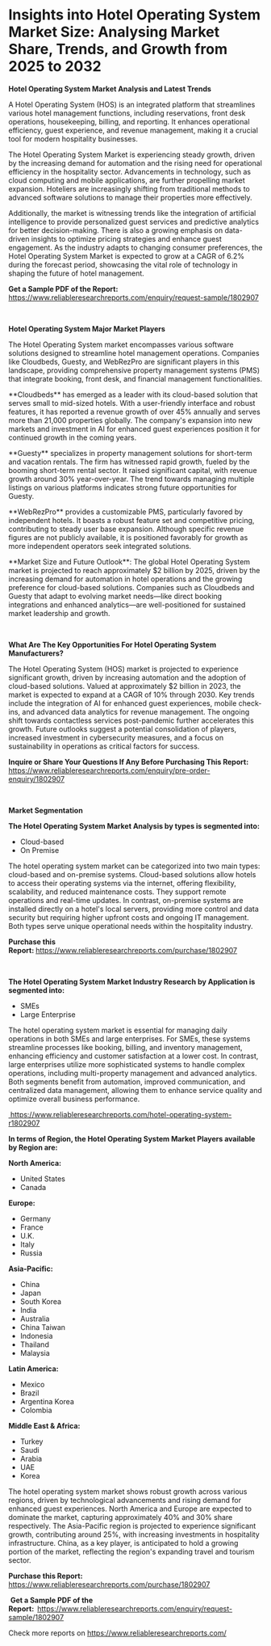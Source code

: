 <p><h1>Insights into Hotel Operating System Market Size: Analysing Market Share, Trends, and Growth from 2025 to 2032</h1></p><p><strong>Hotel Operating System Market Analysis and Latest Trends</strong></p>
<p><p>A Hotel Operating System (HOS) is an integrated platform that streamlines various hotel management functions, including reservations, front desk operations, housekeeping, billing, and reporting. It enhances operational efficiency, guest experience, and revenue management, making it a crucial tool for modern hospitality businesses.</p><p>The Hotel Operating System Market is experiencing steady growth, driven by the increasing demand for automation and the rising need for operational efficiency in the hospitality sector. Advancements in technology, such as cloud computing and mobile applications, are further propelling market expansion. Hoteliers are increasingly shifting from traditional methods to advanced software solutions to manage their properties more effectively.</p><p>Additionally, the market is witnessing trends like the integration of artificial intelligence to provide personalized guest services and predictive analytics for better decision-making. There is also a growing emphasis on data-driven insights to optimize pricing strategies and enhance guest engagement. As the industry adapts to changing consumer preferences, the Hotel Operating System Market is expected to grow at a CAGR of 6.2% during the forecast period, showcasing the vital role of technology in shaping the future of hotel management.</p></p>
<p><strong>Get a Sample PDF of the Report:&nbsp;</strong> <a href="https://www.reliableresearchreports.com/enquiry/request-sample/1802907?utm_campaign=3316&utm_medium=2&utm_source=Github&utm_content=ia&utm_term=10032025&utm_id=hotel-operating-system">https://www.reliableresearchreports.com/enquiry/request-sample/1802907</a></p>
<p>&nbsp;</p>
<p><strong>Hotel Operating System Major Market Players</strong></p>
<p><p>The Hotel Operating System market encompasses various software solutions designed to streamline hotel management operations. Companies like Cloudbeds, Guesty, and WebRezPro are significant players in this landscape, providing comprehensive property management systems (PMS) that integrate booking, front desk, and financial management functionalities.</p><p>**Cloudbeds** has emerged as a leader with its cloud-based solution that serves small to mid-sized hotels. With a user-friendly interface and robust features, it has reported a revenue growth of over 45% annually and serves more than 21,000 properties globally. The company's expansion into new markets and investment in AI for enhanced guest experiences position it for continued growth in the coming years.</p><p>**Guesty** specializes in property management solutions for short-term and vacation rentals. The firm has witnessed rapid growth, fueled by the booming short-term rental sector. It raised significant capital, with revenue growth around 30% year-over-year. The trend towards managing multiple listings on various platforms indicates strong future opportunities for Guesty.</p><p>**WebRezPro** provides a customizable PMS, particularly favored by independent hotels. It boasts a robust feature set and competitive pricing, contributing to steady user base expansion. Although specific revenue figures are not publicly available, it is positioned favorably for growth as more independent operators seek integrated solutions.</p><p>**Market Size and Future Outlook**: The global Hotel Operating System market is projected to reach approximately $2 billion by 2025, driven by the increasing demand for automation in hotel operations and the growing preference for cloud-based solutions. Companies such as Cloudbeds and Guesty that adapt to evolving market needs—like direct booking integrations and enhanced analytics—are well-positioned for sustained market leadership and growth.</p></p>
<p>&nbsp;</p>
<p><strong>What Are The Key Opportunities For Hotel Operating System Manufacturers?</strong></p>
<p><p>The Hotel Operating System (HOS) market is projected to experience significant growth, driven by increasing automation and the adoption of cloud-based solutions. Valued at approximately $2 billion in 2023, the market is expected to expand at a CAGR of 10% through 2030. Key trends include the integration of AI for enhanced guest experiences, mobile check-ins, and advanced data analytics for revenue management. The ongoing shift towards contactless services post-pandemic further accelerates this growth. Future outlooks suggest a potential consolidation of players, increased investment in cybersecurity measures, and a focus on sustainability in operations as critical factors for success.</p></p>
<p><strong>Inquire or Share Your Questions If Any Before Purchasing This Report:</strong> <a href="https://www.reliableresearchreports.com/enquiry/pre-order-enquiry/1802907?utm_campaign=3316&utm_medium=2&utm_source=Github&utm_content=ia&utm_term=10032025&utm_id=hotel-operating-system">https://www.reliableresearchreports.com/enquiry/pre-order-enquiry/1802907</a></p>
<p>&nbsp;</p>
<p><strong>Market Segmentation</strong></p>
<p><strong>The Hotel Operating System Market Analysis by types is segmented into:</strong></p>
<p><ul><li>Cloud-based</li><li>On Premise</li></ul></p>
<p><p>The hotel operating system market can be categorized into two main types: cloud-based and on-premise systems. Cloud-based solutions allow hotels to access their operating systems via the internet, offering flexibility, scalability, and reduced maintenance costs. They support remote operations and real-time updates. In contrast, on-premise systems are installed directly on a hotel's local servers, providing more control and data security but requiring higher upfront costs and ongoing IT management. Both types serve unique operational needs within the hospitality industry.</p></p>
<p><strong>Purchase this Report:&nbsp;</strong><a href="https://www.reliableresearchreports.com/purchase/1802907?utm_campaign=3316&utm_medium=2&utm_source=Github&utm_content=ia&utm_term=10032025&utm_id=hotel-operating-system">https://www.reliableresearchreports.com/purchase/1802907</a></p>
<p>&nbsp;</p>
<p><strong>The Hotel Operating System Market Industry Research by Application is segmented into:</strong></p>
<p><ul><li>SMEs</li><li>Large Enterprise</li></ul></p>
<p><p>The hotel operating system market is essential for managing daily operations in both SMEs and large enterprises. For SMEs, these systems streamline processes like booking, billing, and inventory management, enhancing efficiency and customer satisfaction at a lower cost. In contrast, large enterprises utilize more sophisticated systems to handle complex operations, including multi-property management and advanced analytics. Both segments benefit from automation, improved communication, and centralized data management, allowing them to enhance service quality and optimize overall business performance.</p></p>
<p><a href="https://www.reliableresearchreports.com/hotel-operating-system-r1802907?utm_campaign=3316&utm_medium=2&utm_source=Github&utm_content=ia&utm_term=10032025&utm_id=hotel-operating-system">&nbsp;https://www.reliableresearchreports.com/hotel-operating-system-r1802907</a></p>
<p><strong>In terms of Region, the Hotel Operating System Market Players available by Region are:</strong></p>
<p>
    <p> <strong> North America: </strong>
        <ul>
            <li>United States</li>
            <li>Canada</li>
        </ul>
        </p> 
    <p> <strong> Europe: </strong>
        <ul>
            <li>Germany</li>
            <li>France</li>
            <li>U.K.</li>
            <li>Italy</li>
            <li>Russia</li>
        </ul>
        </p> 
    <p> <strong> Asia-Pacific: </strong>
        <ul>
            <li>China</li>
            <li>Japan</li>
            <li>South Korea</li>
            <li>India</li>
            <li>Australia</li>
            <li>China Taiwan</li>
            <li>Indonesia</li>
            <li>Thailand</li>
            <li>Malaysia</li>
        </ul>
        </p> 
    <p> <strong> Latin America: </strong>
        <ul>
            <li>Mexico</li>
            <li>Brazil</li>
            <li>Argentina Korea</li>
            <li>Colombia</li>
        </ul>
        </p> 
    <p> <strong> Middle East & Africa: </strong>
        <ul>
            <li>Turkey</li>
            <li>Saudi</li>
            <li>Arabia</li>
            <li>UAE</li>
            <li>Korea</li>
        </ul>
    </p>
    </p>
<p><p>The hotel operating system market shows robust growth across various regions, driven by technological advancements and rising demand for enhanced guest experiences. North America and Europe are expected to dominate the market, capturing approximately 40% and 30% share respectively. The Asia-Pacific region is projected to experience significant growth, contributing around 25%, with increasing investments in hospitality infrastructure. China, as a key player, is anticipated to hold a growing portion of the market, reflecting the region's expanding travel and tourism sector.</p></p>
<p><strong>Purchase this Report: </strong><a href="https://www.reliableresearchreports.com/purchase/1802907?utm_campaign=3316&utm_medium=2&utm_source=Github&utm_content=ia&utm_term=10032025&utm_id=hotel-operating-system">https://www.reliableresearchreports.com/purchase/1802907</a></p>
<p>&nbsp;<strong>Get a Sample PDF of the Report:&nbsp;&nbsp;</strong><a href="https://www.reliableresearchreports.com/enquiry/request-sample/1802907?utm_campaign=3316&utm_medium=2&utm_source=Github&utm_content=ia&utm_term=10032025&utm_id=hotel-operating-system">https://www.reliableresearchreports.com/enquiry/request-sample/1802907</a></p>
<p><strong></strong></p>
<p>Check more reports on <a href="https://www.reliableresearchreports.com/?utm_campaign=3316&utm_medium=2&utm_source=Github&utm_content=ia&utm_term=10032025&utm_id=hotel-operating-system">https://www.reliableresearchreports.com/</a></p>